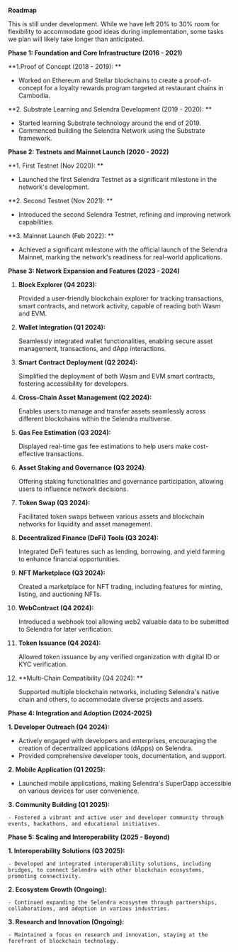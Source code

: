 **Roadmap**

This is still under development. While we have left 20% to 30% room for flexibility to accommodate good ideas during implementation, some tasks we plan will likely take longer than anticipated.

**Phase 1: Foundation and Core Infrastructure (2016 - 2021)**

**1.Proof of Concept (2018 - 2019): **



* Worked on Ethereum and Stellar blockchains to create a proof-of-concept for a loyalty rewards program targeted at restaurant chains in Cambodia.

**2. Substrate Learning and Selendra Development (2019 - 2020): **



* Started learning Substrate technology around the end of 2019.
* Commenced building the Selendra Network using the Substrate framework.

**Phase 2: Testnets and Mainnet Launch (2020 - 2022)**

**1. First Testnet (Nov 2020): **



* Launched the first Selendra Testnet as a significant milestone in the network's development.

**2. Second Testnet (Nov 2021): **



* Introduced the second Selendra Testnet, refining and improving network capabilities.

**3. Mainnet Launch (Feb 2022): **



* Achieved a significant milestone with the official launch of the Selendra Mainnet, marking the network's readiness for real-world applications.

**Phase 3: Network Expansion and Features (2023 - 2024)**



1. **Block Explorer (Q4 2023):**

    Provided a user-friendly blockchain explorer for tracking transactions, smart contracts, and network activity, capable of reading both Wasm and EVM.

2. **Wallet Integration (Q1 2024):**

    Seamlessly integrated wallet functionalities, enabling secure asset management, transactions, and dApp interactions.

3. **Smart Contract Deployment (Q2 2024):**

    Simplified the deployment of both Wasm and EVM smart contracts, fostering accessibility for developers.

4. **Cross-Chain Asset Management (Q2 2024):**

    Enables users to manage and transfer assets seamlessly across different blockchains within the Selendra multiverse.

5. **Gas Fee Estimation (Q3 2024):**

    Displayed real-time gas fee estimations to help users make cost-effective transactions.

6. **Asset Staking and Governance (Q3 2024)**:

    Offering staking functionalities and governance participation, allowing users to influence network decisions.

7. **Token Swap (Q3 2024):**

    Facilitated token swaps between various assets and blockchain networks for liquidity and asset management.

8. **Decentralized Finance (DeFi) Tools (Q3 2024):**

    Integrated DeFi features such as lending, borrowing, and yield farming to enhance financial opportunities.

9. **NFT Marketplace (Q3 2024):**

    Created a marketplace for NFT trading, including features for minting, listing, and auctioning NFTs.

10. **WebContract (Q4 2024):**

    Introduced a webhook tool allowing web2 valuable data to be submitted to Selendra for later verification.

11. **Token Issuance (Q4 2024):**

    Allowed token issuance by any verified organization with digital ID or KYC verification.

12. **Multi-Chain Compatibility (Q4 2024): **

    Supported multiple blockchain networks, including Selendra's native chain and others, to accommodate diverse projects and assets.


**Phase 4: Integration and Adoption (2024-2025)**

**1. Developer Outreach (Q4 2024):**



* Actively engaged with developers and enterprises, encouraging the creation of decentralized applications (dApps) on Selendra.
* Provided comprehensive developer tools, documentation, and support.

**2. Mobile Application (Q1 2025):**



* Launched mobile applications, making Selendra's SuperDapp accessible on various devices for user convenience.

**3. Community Building (Q1 2025):**

    - Fostered a vibrant and active user and developer community through events, hackathons, and educational initiatives.

**Phase 5: Scaling and Interoperability (2025 - Beyond)**

**1. Interoperability Solutions (Q3 2025):**

    - Developed and integrated interoperability solutions, including bridges, to connect Selendra with other blockchain ecosystems, promoting connectivity.

**2. Ecosystem Growth (Ongoing):**

    - Continued expanding the Selendra ecosystem through partnerships, collaborations, and adoption in various industries.

**3. Research and Innovation (Ongoing):**

    - Maintained a focus on research and innovation, staying at the forefront of blockchain technology.